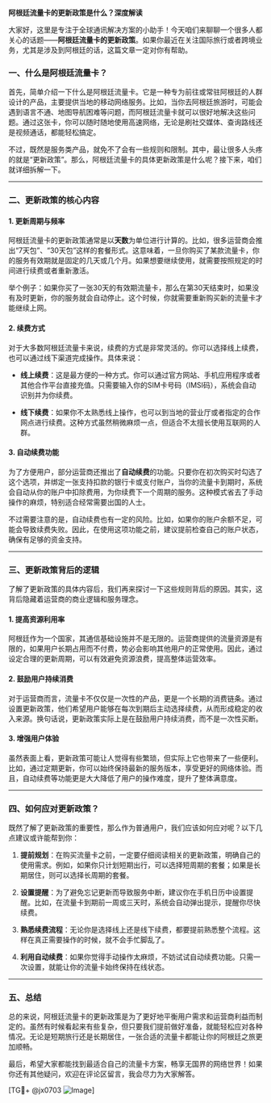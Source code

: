 **阿根廷流量卡的更新政策是什么？深度解读**

大家好，这里是专注于全球通讯解决方案的小助手！今天咱们来聊聊一个很多人都关心的话题——**阿根廷流量卡的更新政策**。如果你最近在关注国际旅行或者跨境业务，尤其是涉及到阿根廷的话，这篇文章一定对你有帮助。

### 一、什么是阿根廷流量卡？

首先，简单介绍一下什么是阿根廷流量卡。它是一种专为前往或常驻阿根廷的人群设计的产品，主要提供当地的移动网络服务。比如，当你去阿根廷旅游时，可能会遇到语言不通、地图导航困难等问题，而阿根廷流量卡就可以很好地解决这些问题。通过这张卡，你可以随时随地使用高速网络，无论是刷社交媒体、查询路线还是视频通话，都能轻松搞定。

不过，既然是服务类产品，就免不了会有一些规则和限制。其中，最让很多人头疼的就是“更新政策”。那么，阿根廷流量卡的具体更新政策是什么呢？接下来，咱们就详细拆解一下。

---

### 二、更新政策的核心内容

#### 1. 更新周期与频率
阿根廷流量卡的更新政策通常是以**天数**为单位进行计算的。比如，很多运营商会推出“7天包”、“30天包”这样的套餐形式。这意味着，一旦你购买了某款流量卡，你的服务有效期就是固定的几天或几个月。如果想要继续使用，就需要按照规定的时间进行续费或者重新激活。

举个例子：如果你买了一张30天的有效期流量卡，那么在第30天结束时，如果没有及时更新，你的服务就会自动停止。这个时候，你就需要重新购买新的流量卡才能继续上网。

#### 2. 续费方式
对于大多数阿根廷流量卡来说，续费的方式是非常灵活的。你可以选择线上续费，也可以通过线下渠道完成操作。具体来说：

- **线上续费**：这是最方便的一种方式。你可以通过官方网站、手机应用程序或者其他合作平台直接充值。只需要输入你的SIM卡号码（IMSI码），系统会自动识别并为你续费。
  
- **线下续费**：如果你不太熟悉线上操作，也可以到当地的营业厅或者指定的合作网点进行续费。这种方式虽然稍微麻烦一点，但适合不太擅长使用互联网的人群。

#### 3. 自动续费功能
为了方便用户，部分运营商还推出了**自动续费**的功能。只要你在初次购买时勾选了这个选项，并绑定一张支持扣款的银行卡或支付账户，当你的流量卡到期时，系统会自动从你的账户中扣除费用，为你续费下一个周期的服务。这种模式省去了手动操作的麻烦，特别适合经常需要出国的人士。

不过需要注意的是，自动续费也有一定的风险。比如，如果你的账户余额不足，可能会导致续费失败。因此，在使用这项功能之前，建议提前检查自己的账户状态，确保有足够的资金支持。

---

### 三、更新政策背后的逻辑

了解了更新政策的具体内容后，我们再来探讨一下这些规则背后的原因。其实，这背后隐藏着运营商的商业逻辑和服务理念。

#### 1. 提高资源利用率
阿根廷作为一个国家，其通信基础设施并不是无限的。运营商提供的流量资源是有限的，如果用户长期占用而不付费，势必会影响其他用户的正常使用。因此，通过设定合理的更新周期，可以有效避免资源浪费，提高整体运营效率。

#### 2. 鼓励用户持续消费
对于运营商而言，流量卡不仅仅是一次性的产品，更是一个长期的消费链条。通过设置更新政策，他们希望用户能够在每次到期后主动选择续费，从而形成稳定的收入来源。换句话说，更新政策实际上是在鼓励用户持续消费，而不是一次性买断。

#### 3. 增强用户体验
虽然表面上看，更新政策可能让人觉得有些繁琐，但实际上它也带来了一些便利。比如，通过定期更新，你可以始终保持最新的服务版本，享受更好的网络体验。而且，自动续费等功能更是大大降低了用户的操作难度，提升了整体满意度。

---

### 四、如何应对更新政策？

既然了解了更新政策的重要性，那么作为普通用户，我们应该如何应对呢？以下几点建议或许能帮到你：

1. **提前规划**：在购买流量卡之前，一定要仔细阅读相关的更新政策，明确自己的使用需求。例如，如果你只计划短期出行，可以选择短周期的套餐；如果是长期居住，则可以选择长周期的套餐。

2. **设置提醒**：为了避免忘记更新而导致服务中断，建议你在手机日历中设置提醒。比如，在流量卡到期前一周或三天时，系统会自动弹出提示，提醒你尽快续费。

3. **熟悉续费流程**：无论你是选择线上还是线下续费，都要提前熟悉整个流程。这样在真正需要操作的时候，就不会手忙脚乱了。

4. **利用自动续费**：如果你觉得手动操作太麻烦，不妨试试自动续费功能。只需一次设置，就能让你的流量卡始终保持在线状态。

---

### 五、总结

总的来说，阿根廷流量卡的更新政策是为了更好地平衡用户需求和运营商利益而制定的。虽然有时候看起来有些复杂，但只要我们提前做好准备，就能轻松应对各种情况。无论是短期旅行还是长期居住，一张合适的流量卡都能让你的阿根廷之旅更加顺畅。

最后，希望大家都能找到最适合自己的流量卡方案，畅享无国界的网络世界！如果你还有其他疑问，欢迎在评论区留言，我会尽力为大家解答。

[TG💪+ @jx0703 ![Image](https://github.com/user-attachments/assets/dbca1d08-cadb-493c-b0ec-ad6f7a83f270)]